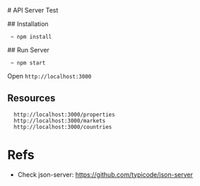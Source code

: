 # API Server Test

## Installation

```
 ~ npm install
```

## Run Server

```
 ~ npm start
```

Open `http://localhost:3000`

## Resources

```
  http://localhost:3000/properties
  http://localhost:3000/markets
  http://localhost:3000/countries
```

# Refs

 * Check json-server: https://github.com/typicode/json-server